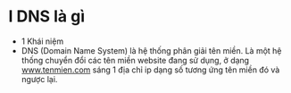 # I DNS là gì
- 1 Khái niệm
- DNS (Domain Name System) là hệ thống phân giải tên miền. Là một hệ thống chuyển đổi các tên miền website đang sử dụng, ở dạng www.tenmien.com sáng 1 địa chỉ ip dạng số tương ứng tên miền đó và ngược lại.